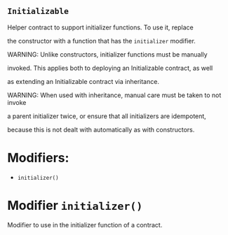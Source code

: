 ## `Initializable`

Helper contract to support initializer functions. To use it, replace

the constructor with a function that has the `initializer` modifier.

WARNING: Unlike constructors, initializer functions must be manually

invoked. This applies both to deploying an Initializable contract, as well

as extending an Initializable contract via inheritance.

WARNING: When used with inheritance, manual care must be taken to not invoke

a parent initializer twice, or ensure that all initializers are idempotent,

because this is not dealt with automatically as with constructors.

# Modifiers:

- `initializer()`

# Modifier `initializer()`

Modifier to use in the initializer function of a contract.
